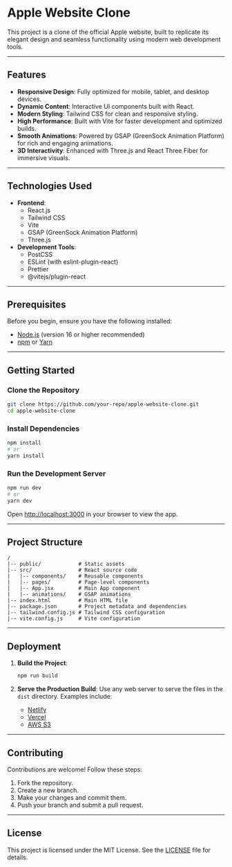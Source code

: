 
# Apple Website Clone

This project is a clone of the official Apple website, built to replicate its elegant design and seamless functionality using modern web development tools.

---

## Features

- **Responsive Design**: Fully optimized for mobile, tablet, and desktop devices.
- **Dynamic Content**: Interactive UI components built with React.
- **Modern Styling**: Tailwind CSS for clean and responsive styling.
- **High Performance**: Built with Vite for faster development and optimized builds.
- **Smooth Animations**: Powered by GSAP (GreenSock Animation Platform) for rich and engaging animations.
- **3D Interactivity**: Enhanced with Three.js and React Three Fiber for immersive visuals.

---

## Technologies Used

- **Frontend**:
  - React.js
  - Tailwind CSS
  - Vite
  - GSAP (GreenSock Animation Platform)
  - Three.js
- **Development Tools**:
  - PostCSS
  - ESLint (with eslint-plugin-react)
  - Prettier
  - @vitejs/plugin-react

---

## Prerequisites

Before you begin, ensure you have the following installed:

- [Node.js](https://nodejs.org/) (version 16 or higher recommended)
- [npm](https://www.npmjs.com/) or [Yarn](https://yarnpkg.com/)

---

## Getting Started

### Clone the Repository
```bash
git clone https://github.com/your-repo/apple-website-clone.git
cd apple-website-clone
```

### Install Dependencies
```bash
npm install
# or
yarn install
```

### Run the Development Server
```bash
npm run dev
# or
yarn dev
```
Open [http://localhost:3000](http://localhost:3000) in your browser to view the app.

---

## Project Structure

```
/
|-- public/            # Static assets
|-- src/               # React source code
|   |-- components/    # Reusable components
|   |-- pages/         # Page-level components
|   |-- App.jsx        # Main App component
|   |-- animations/    # GSAP animations
|-- index.html         # Main HTML file
|-- package.json       # Project metadata and dependencies
|-- tailwind.config.js # Tailwind CSS configuration
|-- vite.config.js     # Vite configuration
```

---

## Deployment

1. **Build the Project**:
   ```bash
   npm run build
   ```

2. **Serve the Production Build**:
   Use any web server to serve the files in the `dist` directory. Examples include:
   - [Netlify](https://www.netlify.com/)
   - [Vercel](https://vercel.com/)
   - [AWS S3](https://aws.amazon.com/s3/)

---

## Contributing

Contributions are welcome! Follow these steps:

1. Fork the repository.
2. Create a new branch.
3. Make your changes and commit them.
4. Push your branch and submit a pull request.

---

## License

This project is licensed under the MIT License. See the [LICENSE](./LICENSE) file for details.

